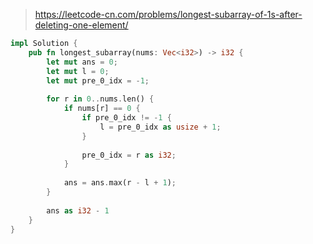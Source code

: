 > https://leetcode-cn.com/problems/longest-subarray-of-1s-after-deleting-one-element/

``` rust
impl Solution {
    pub fn longest_subarray(nums: Vec<i32>) -> i32 {
        let mut ans = 0;
        let mut l = 0;
        let mut pre_0_idx = -1;
        
        for r in 0..nums.len() {
            if nums[r] == 0 {
                if pre_0_idx != -1 {
                    l = pre_0_idx as usize + 1;
                }
                
                pre_0_idx = r as i32;
            }
            
            ans = ans.max(r - l + 1);
        }
        
        ans as i32 - 1
    }
}
```